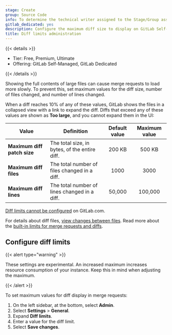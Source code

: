 ```yaml
---
stage: Create
group: Source Code
info: To determine the technical writer assigned to the Stage/Group associated with this page, see https://handbook.gitlab.com/handbook/product/ux/technical-writing/#assignments
gitlab_dedicated: yes
description: Configure the maximum diff size to display on GitLab Self-Managed.
title: Diff limits administration
---
```


{{< details >}}

- Tier: Free, Premium, Ultimate
- Offering: GitLab Self-Managed, GitLab Dedicated

{{< /details >}}

Showing the full contents of large files can cause merge requests to load more slowly.
To prevent this, set maximum values for the diff size, number of files changed, and number of
lines changed.

When a diff reaches 10% of any of these values, GitLab shows the files in a collapsed view with a link
to expand the diff. Diffs that exceed any of these values are shown as **Too large**, and you cannot
expand them in the UI:

| Value | Definition | Default value | Maximum value |
| ----- | ---------- | :-----------: | :-----------: |
| **Maximum diff patch size** | The total size, in bytes, of the entire diff. | 200 KB | 500 KB |
| **Maximum diff files** | The total number of files changed in a diff. | 1000 | 3000 |
| **Maximum diff lines** | The total number of lines changed in a diff. | 50,000 | 100,000 |

[Diff limits cannot be configured](../user/gitlab_com/_index.md#diff-display-limits) on GitLab.com.

For details about diff files, [view changes between files](../user/project/merge_requests/changes.md).
Read more about the [built-in limits for merge requests and diffs](instance_limits.md#merge-requests).

## Configure diff limits

{{< alert type="warning" >}}

These settings are experimental. An increased maximum increases resource
consumption of your instance. Keep this in mind when adjusting the maximum.

{{< /alert >}}

To set maximum values for diff display in merge requests:

1. On the left sidebar, at the bottom, select **Admin**.
1. Select **Settings** > **General**.
1. Expand **Diff limits**.
1. Enter a value for the diff limit.
1. Select **Save changes**.
